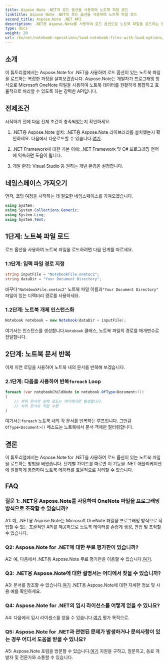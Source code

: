 ```yaml
---
title: Aspose Note .NET의 로드 옵션을 사용하여 노트북 파일 로드
linktitle: Aspose Note .NET의 로드 옵션을 사용하여 노트북 파일 로드
second_title: Aspose.Note .NET API
description: .NET용 Aspose.Note를 사용하여 로드 옵션으로 노트북 파일을 로드하는 방법을 알아보세요. 노트북 데이터를 효율적으로 처리하기 위해 이 기능을 .NET 애플리케이션에 원활하게 통합합니다.
type: docs
weight: 20
url: /ko/net/notebook-operations/load-notebook-files-with-load-options/
---
```

## 소개

이 튜토리얼에서는 Aspose.Note for .NET을 사용하여 로드 옵션이 있는 노트북 파일을 로드하는 복잡한 과정을 살펴보겠습니다. Aspose.Note는 개발자가 프로그래밍 방식으로 Microsoft OneNote 파일을 사용하여 노트북 데이터를 원활하게 통합하고 효율적으로 처리할 수 있도록 하는 강력한 API입니다.

## 전제조건

시작하기 전에 다음 전제 조건이 충족되었는지 확인하세요.

1.  .NET용 Aspose.Note 설치: .NET용 Aspose.Note 라이브러리를 설치했는지 확인하세요. 다음에서 다운로드할 수 있습니다.[여기](https://releases.aspose.com/note/net/).

2. .NET Framework에 대한 기본 이해: .NET Framework 및 C# 프로그래밍 언어에 익숙하면 도움이 됩니다.

3. 개발 환경: Visual Studio 등 원하는 개발 환경을 설정합니다.

## 네임스페이스 가져오기

먼저, 코딩 여정을 시작하는 데 필요한 네임스페이스를 가져오겠습니다.

```csharp
using System;
using System.Collections.Generic;
using System.Linq;
using System.Text;
```

## 1단계: 노트북 파일 로드

로드 옵션을 사용하여 노트북 파일을 로드하려면 다음 단계를 따르세요.

### 1.1단계: 입력 파일 경로 지정

```csharp
string inputFile = "NotebookFile.onetoc2";
string dataDir = "Your Document Directory";
```

 바꾸다`"NotebookFile.onetoc2"` 노트북 파일 이름과`"Your Document Directory"` 파일이 있는 디렉터리 경로를 사용하세요.

### 1.2단계: 노트북 개체 인스턴스화

```csharp
Notebook notebook = new Notebook(dataDir + inputFile);
```

 여기서는 인스턴스를 생성합니다.`Notebook` 클래스, 노트북 파일의 경로를 매개변수로 전달합니다.

## 2단계: 노트북 문서 반복

이제 지연 로딩을 사용하여 노트북 내의 문서를 반복해 보겠습니다.

###  2.1단계: 다음을 사용하여 반복`foreach` Loop

```csharp
foreach (var notebookChildNode in notebook.OfType<Document>()) 
{
    // 하위 문서의 실제 로드는 여기에서만 발생합니다.
    // 하위 문서로 작업 수행
}
```

 여기서는`foreach` 노트북 내의 각 문서를 반복하는 루프입니다. 그만큼`OfType<Document>()` 메소드는 노트북에서 문서 객체만 필터링합니다.

## 결론

이 튜토리얼에서는 Aspose.Note for .NET을 사용하여 로드 옵션이 있는 노트북 파일을 로드하는 방법을 배웠습니다. 단계별 가이드를 따르면 이 기능을 .NET 애플리케이션에 원활하게 통합하여 노트북 데이터를 효율적으로 처리할 수 있습니다.

## FAQ

### 질문 1: .NET용 Aspose.Note를 사용하여 OneNote 파일을 프로그래밍 방식으로 조작할 수 있습니까?

A1: 예, .NET용 Aspose.Note는 Microsoft OneNote 파일을 프로그래밍 방식으로 작업할 수 있는 포괄적인 API를 제공하므로 노트북 데이터를 손쉽게 생성, 편집 및 조작할 수 있습니다.

### Q2: Aspose.Note for .NET에 대한 무료 평가판이 있습니까?

A2: 예, 다음에서 .NET용 Aspose.Note 무료 평가판을 이용할 수 있습니다.[여기](https://releases.aspose.com/).

### Q3: .NET용 Aspose.Note에 대한 설명서는 어디에서 찾을 수 있습니까?

 A3: 문서를 참조할 수 있습니다.[여기](https://reference.aspose.com/note/net/) .NET용 Aspose.Note에 대한 자세한 정보 및 사용 예를 확인하세요.

### Q4: Aspose.Note for .NET의 임시 라이선스를 어떻게 얻을 수 있나요?

 A4: 다음에서 임시 라이센스를 얻을 수 있습니다.[여기](https://purchase.aspose.com/temporary-license/) 평가 목적으로.

### Q5: Aspose.Note for .NET과 관련된 문제가 발생하거나 문의사항이 있는 경우 어디서 도움을 받을 수 있나요?

 A5: Aspose.Note 포럼을 방문할 수 있습니다.[여기](https://forum.aspose.com/c/note/28) 지원을 구하고, 질문하고, 동료 개발자 및 전문가와 소통할 수 있습니다.